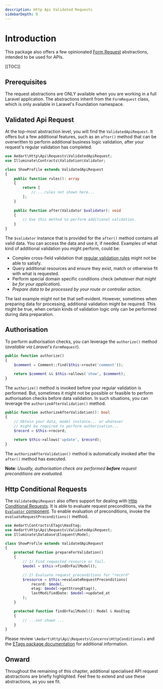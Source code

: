 ```yaml
---
description: Http Api Validated Requests
sidebarDepth: 0
---
```


# Introduction

This package also offers a few opinionated [Form Request](https://laravel.com/docs/10.x/validation#form-request-validation) abstractions, intended to be used for APIs.

[[TOC]]

## Prerequisites

The request abstractions are ONLY available when you are working in a full Laravel application.
The abstractions inherit from the `FormRequest` class, which is only available in Laravel's Foundation namespace.

## Validated Api Request

At the top-most abstraction level, you will find the `ValidatedApiRequest`.
It offers but a few additional features, such as an `after()` method that can be overwritten to perform additional business logic validation, after your request's regular validation has completed.

```php
use Aedart\Http\Api\Requests\ValidatedApiRequest;
use Illuminate\Contracts\Validation\Validator;

class ShowProfile extends ValidatedApiRequest
{
    public function rules(): array
    {
        return [
            // ...rules not shown here...
        ];
    }
    
    public function after(Validator $validator): void
    {
        // Use this method to perform additional validation.
    }
}
```

The `$validator` instance that is provided for the `after()` method contains all valid data.
You can access the data and use it, if needed.
Examples of what kind of additional validation you might perform, could be:

* Complex cross-field validation that [regular validation rules](https://laravel.com/docs/10.x/validation#available-validation-rules) might not be able to satisfy.
* Query additional resources and ensure they exist, match or otherwise fit with what is requested.
* Perform special domain specific conditions check (_whatever that might be for your application_).
* _Prepare data to be processed by your route or controller action._

The last example might not be that self-evident. However, sometimes when preparing data for processing, additional validation might be required. 
This might be true, when certain kinds of validation logic only can be performed during data preparation.

## Authorisation

To perform authorisation checks, you can leverage the `authorize()` method (_available via Laravel's `FormRequest`_).

```php
public function authorize()
{
    $comment = Comment::find($this->route('comment'));
 
    return $comment && $this->allows('show', $comment);
}
```

The `authorize()` method is invoked before your regular validation is performed.
But, sometimes it might not be possible or feasible to perform authorisation checks before data validation.
In such situations, you can leverage the `authorizeAfterValidation()` method.

```php
public function authorizeAfterValidation(): bool
{
    // Obtain your data, model instance... or whatever
    // might be required to perform authorisation...
    $record = $this->record;
    
    return $this->allows('update', $record);
}
```

The `authorizeAfterValidation()` method is automatically invoked after the `after()` method has executed.

**Note**: _Usually, authorisation check are performed **before** request preconditions are evaluated._

## Http Conditional Requests

The `ValidatedApiRequest` also offers support for dealing with [Http Conditional Requests](https://developer.mozilla.org/en-US/docs/Web/HTTP/Conditional_requests).
It is able to evaluate request preconditions, via the [`Evaluator` component](../../../etags/evaluator/README.md).
To enable evaluation of preconditions, invoke the `evaluateRequestPreconditions()` method.

```php
use Aedart\Contracts\ETags\HasEtag;
use Aedart\Http\Api\Requests\ValidatedApiRequest;
use Illuminate\Database\Eloquent\Model;

class ShowProfile extends ValidatedApiRequest
{
    protected function prepareForValidation()
    {
        // 1) Find requested resource or fail.
        $model = $this->findOrFailModel();

        // 2) Evaluate request preconditions for "record"
        $resource = $this->evaluateRequestPreconditions(
            record: $model,
            etag: $model->getStrongEtag(),
            lastModifiedDate: $model->updated_at
        );
    }

    protected function findOrFailModel(): Model & HasEtag
    {
        // ...not shown ...
    }
}
```

Please review `\Aedart\Http\Api\Requests\Concerns\HttpConditionals` and the [ETags package documentation](../../../etags/README.md) for additional information.

## Onward

Throughout the remaining of this chapter, additional specialised API request abstractions are briefly highlighted.
Feel free to extend and use these abstractions, as you see fit.